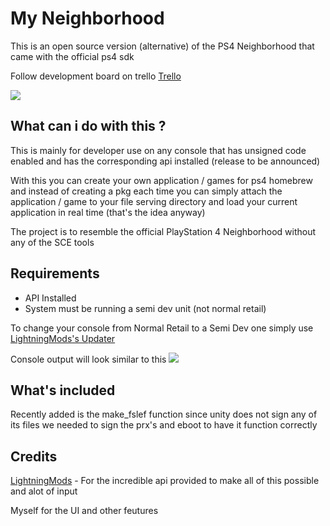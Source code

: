 
# My Neighborhood 

This is an open source version (alternative) of the PS4 Neighborhood that came with the official ps4 sdk 

Follow development board on trello 
[Trello](https://trello.com/c/DnFTKOsb/58-ps4-neighborhood-open-source)

![](https://i.imgur.com/h7wZ6Ta.png)

## What can i do with this ?

This is mainly for developer use on any console that has unsigned code enabled and has the corresponding api installed (release to be announced)

With this you can create your own application / games for ps4 homebrew and instead of creating a pkg each time you can simply attach the application / game to your file serving directory and load your current application in real time (that's the idea anyway)

The project is to resemble the official PlayStation 4 Neighborhood without any of the SCE tools


## Requirements 

* API Installed
* System must be running a semi dev unit (not normal retail)

To change your console from Normal Retail to a Semi Dev one simply use [LightningMods's Updater](http://psarchive.darksoftware.xyz/UPDATER_BETA.pkg)


Console output will look similar to this 
![](https://i.imgur.com/Lu6z9dv.png)

## What's included 
Recently added is the make_fslef function since unity does not sign any of its files we needed to sign the prx's and eboot to have it function correctly

## Credits
[LightningMods](https://twitter.com/LightningMods_/) - For the incredible api provided to make all of this possible and alot of input

Myself for the UI and other feutures


